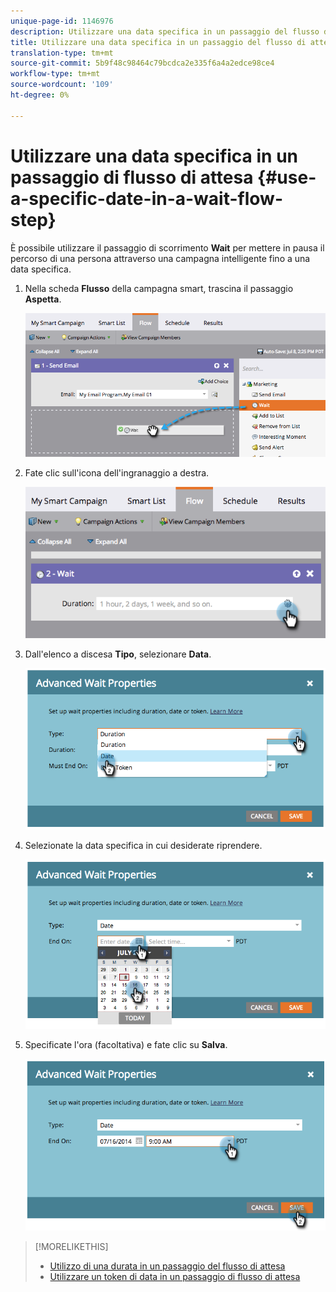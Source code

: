 ```yaml
---
unique-page-id: 1146976
description: Utilizzare una data specifica in un passaggio del flusso di attesa - Documenti Marketo - Documentazione prodotto
title: Utilizzare una data specifica in un passaggio del flusso di attesa
translation-type: tm+mt
source-git-commit: 5b9f48c98464c79bcdca2e335f6a4a2edce98ce4
workflow-type: tm+mt
source-wordcount: '109'
ht-degree: 0%

---
```



# Utilizzare una data specifica in un passaggio di flusso di attesa {#use-a-specific-date-in-a-wait-flow-step}

È possibile utilizzare il passaggio di scorrimento **Wait** per mettere in pausa il percorso di una persona attraverso una campagna intelligente fino a una data specifica.

1. Nella scheda **Flusso** della campagna smart, trascina il passaggio **Aspetta**.

   ![](assets/image2014-9-22-11-3a50-3a55.png)

1. Fate clic sull&#39;icona dell&#39;ingranaggio a destra.

   ![](assets/image2014-9-22-11-3a50-3a59.png)

1. Dall&#39;elenco a discesa **Tipo**, selezionare **Data**.

   ![](assets/image2014-9-22-11-3a51-3a27.png)

1. Selezionate la data specifica in cui desiderate riprendere.

   ![](assets/image2014-9-22-11-3a51-3a20.png)

1. Specificate l&#39;ora (facoltativa) e fate clic su **Salva**.

   ![](assets/image2014-9-22-11-3a51-3a13.png)

>[!MORELIKETHIS]
>
>* [Utilizzo di una durata in un passaggio del flusso di attesa](/help/marketo/product-docs/core-marketo-concepts/smart-campaigns/flow-actions/wait/use-a-duration-in-a-wait-flow-step.md)
>* [Utilizzare un token di data in un passaggio di flusso di attesa](/help/marketo/product-docs/core-marketo-concepts/smart-campaigns/flow-actions/wait/use-a-date-token-in-a-wait-flow-step.md)

